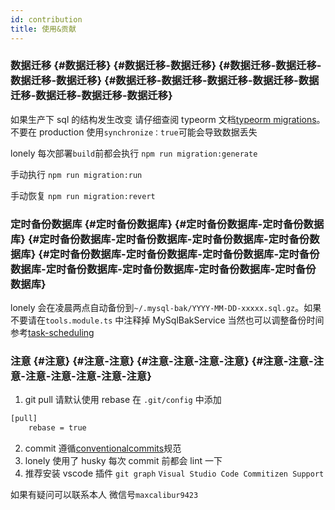 ```yaml
---
id: contribution
title: 使用&贡献
---
```


### 数据迁移 {#数据迁移} {#数据迁移-数据迁移} {#数据迁移-数据迁移-数据迁移-数据迁移} {#数据迁移-数据迁移-数据迁移-数据迁移-数据迁移-数据迁移-数据迁移-数据迁移}

如果生产下 sql 的结构发生改变 请仔细查阅 typeorm 文档[typeorm migrations](https://orkhan.gitbook.io/typeorm/docs/zh_cn/migrations)。 不要在 production 使用`synchronize：true`可能会导致数据丢失

lonely 每次部署`build`前都会执行 `npm run migration:generate`

手动执行 `npm run migration:run`

手动恢复 `npm run migration:revert`

### 定时备份数据库 {#定时备份数据库} {#定时备份数据库-定时备份数据库} {#定时备份数据库-定时备份数据库-定时备份数据库-定时备份数据库} {#定时备份数据库-定时备份数据库-定时备份数据库-定时备份数据库-定时备份数据库-定时备份数据库-定时备份数据库-定时备份数据库}

lonely 会在凌晨两点自动备份到`~/.mysql-bak/YYYY-MM-DD-xxxxx.sql.gz`。如果不要请在`tools.module.ts` 中注释掉 MySqlBakService
当然也可以调整备份时间 参考[task-scheduling](https://docs.nestjs.com/techniques/task-scheduling#declarative-cron-jobs)

### 注意 {#注意} {#注意-注意} {#注意-注意-注意-注意} {#注意-注意-注意-注意-注意-注意-注意-注意}

1. git pull 请默认使用 rebase 在 `.git/config` 中添加

```bash
[pull]
	rebase = true
```

2. commit 遵循[conventionalcommits](https://www.conventionalcommits.org/en/v1.0.0/)规范
3. lonely 使用了 husky 每次 commit 前都会 lint 一下
4. 推荐安装 vscode 插件 `git graph` `Visual Studio Code Commitizen Support`

如果有疑问可以联系本人 微信号`maxcalibur9423`
